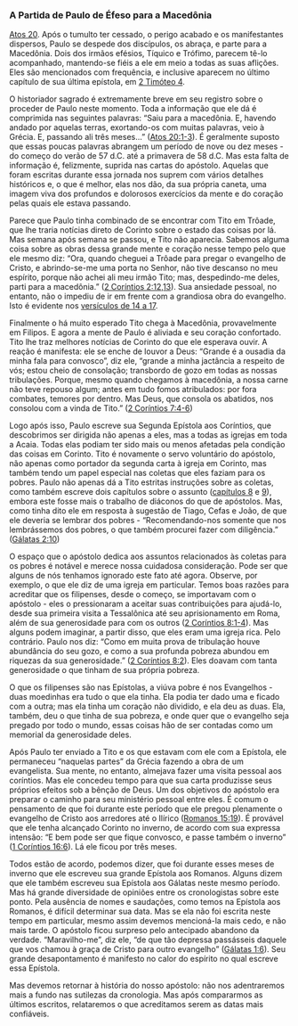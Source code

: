 ### A Partida de Paulo de Éfeso para a Macedônia 

[Atos 20](http://bibliaonline.com.br/acf/atos/20). Após o tumulto ter cessado, o perigo acabado e os manifestantes dispersos, Paulo se despede dos discípulos, os abraça, e parte para a Macedônia. Dois dos irmãos efésios, Tíquico e Trófimo, parecem tê-lo acompanhado, mantendo-se fiéis a ele em meio a todas as suas aflições. Eles são mencionados com frequência, e inclusive aparecem no último capítulo de sua última epístola, em [2 Timóteo 4](http://bibliaonline.com.br/acf/2tm/4).

O historiador sagrado é extremamente breve em seu registro sobre o proceder de Paulo neste momento. Toda a informação que ele dá é comprimida nas seguintes palavras: “Saiu para a macedônia. E, havendo andado por aquelas terras, exortando-os com muitas palavras, veio à Grécia. E, passando ali três meses...” ([Atos 20:1-3](http://bibliaonline.com.br/acf/atos/20/1-3)). É geralmente suposto que essas poucas palavras abrangem um período de nove ou dez meses - do começo do verão de 57 d.C. até a primavera de 58 d.C. Mas esta falta de informação é, felizmente, suprida nas cartas do apóstolo. Aquelas que foram escritas durante essa jornada nos suprem com vários detalhes históricos e, o que é melhor, elas nos dão, da sua própria caneta, uma imagem viva dos profundos e dolorosos exercícios da mente e do coração pelas quais ele estava passando.

Parece que Paulo tinha combinado de se encontrar com Tito em Trôade, que lhe traria notícias direto de Corinto sobre o estado das coisas por lá. Mas semana após semana se passou, e Tito não aparecia. Sabemos alguma coisa sobre as obras dessa grande mente e coração nesse tempo pelo que ele mesmo diz: “Ora, quando cheguei a Trôade para pregar o evangelho de Cristo, e abrindo-se-me uma porta no Senhor, não tive descanso no meu espírito, porque não achei ali meu irmão Tito; mas, despedindo-me deles, parti para a macedônia.” ([2 Coríntios 2:12,13](http://bibliaonline.com.br/acf/2co/2/12,13)). Sua ansiedade pessoal, no entanto, não o impediu de ir em frente com a grandiosa obra do evangelho. Isto é evidente nos [versículos de 14 a 17](http://bibliaonline.com.br/acf/atos/20/14-17).

Finalmente o há muito esperado Tito chega à Macedônia, provavelmente em Filipos. E agora a mente de Paulo é aliviada e seu coração confortado. Tito lhe traz melhores notícias de Corinto do que ele esperava ouvir. A reação é manifesta: ele se enche de louvor a Deus: “Grande é a ousadia da minha fala para convosco”, diz ele, “grande a minha jactância a respeito de vós; estou cheio de consolação; transbordo de gozo em todas as nossas tribulações. Porque, mesmo quando chegamos à macedônia, a nossa carne não teve repouso algum; antes em tudo fomos atribulados: por fora combates, temores por dentro. Mas Deus, que consola os abatidos, nos consolou com a vinda de Tito.” ([2 Coríntios 7:4-6](http://bibliaonline.com.br/acf/2co/7/4-6))

Logo após isso, Paulo escreve sua Segunda Epístola aos Coríntios, que descobrimos ser dirigida não apenas a eles, mas a todas as igrejas em toda a Acaia. Todas elas podiam ter sido mais ou menos afetadas pela condição das coisas em Corinto. Tito é novamente o servo voluntário do apóstolo, não apenas como portador da segunda carta à igreja em Corinto, mas também tendo um papel especial nas coletas que eles faziam para os pobres. Paulo não apenas dá a Tito estritas instruções sobre as coletas, como também escreve dois capítulos sobre o assunto ([capítulos 8](http://bibliaonline.com.br/acf/2co/8) e [9](http://bibliaonline.com.br/acf/2co/9)), embora este fosse mais o trabalho de diáconos do que de apóstolos. Mas, como tinha dito ele em resposta à sugestão de Tiago, Cefas e João, de que ele deveria se lembrar dos pobres - “Recomendando-nos somente que nos lembrássemos dos pobres, o que também procurei fazer com diligência.” ([Gálatas 2:10](http://bibliaonline.com.br/acf/gl/2/10))

O espaço que o apóstolo dedica aos assuntos relacionados às coletas para os pobres é notável e merece nossa cuidadosa consideração. Pode ser que alguns de nós tenhamos ignorado este fato até agora. Observe, por exemplo, o que ele diz de uma igreja em particular. Temos boas razões para acreditar que os filipenses, desde o começo, se importavam com o apóstolo - eles o pressionaram a aceitar suas contribuições para ajudá-lo, desde sua primeira visita a Tessalônica até seu aprisionamento em Roma, além de sua generosidade para com os outros ([2 Coríntios 8:1-](http://bibliaonline.com.br/acf/2co/8/1-4)[4](http://bibliaonline.com.br/acf/2co/8/1-4)). Mas alguns podem imaginar, a partir disso, que eles eram uma igreja rica. Pelo contrário. Paulo nos diz: “Como em muita prova de tribulação houve abundância do seu gozo, e como a sua profunda pobreza abundou em riquezas da sua generosidade.” ([2 Coríntios 8:2](http://bibliaonline.com.br/acf/2co/8/2)). Eles doavam com tanta generosidade o que tinham de sua própria pobreza.

O que os filipenses são nas Epístolas, a viúva pobre é nos Evangelhos - duas moedinhas era tudo o que ela tinha. Ela podia ter dado uma e ficado com a outra; mas ela tinha um coração não dividido, e ela deu as duas. Ela, também, deu o que tinha de sua pobreza, e onde quer que o evangelho seja pregado por todo o mundo, essas coisas hão de ser contadas como um memorial da generosidade deles.

Após Paulo ter enviado a Tito e os que estavam com ele com a Epístola, ele permaneceu “naquelas partes” da Grécia fazendo a obra de um evangelista. Sua mente, no entanto, almejava fazer uma visita pessoal aos coríntios. Mas ele concedeu tempo para que sua carta produzisse seus próprios efeitos sob a bênção de Deus. Um dos objetivos do apóstolo era preparar o caminho para seu ministério pessoal entre eles. É comum o pensamento de que foi durante este período que ele pregou plenamente o evangelho de Cristo aos arredores até o Ilírico ([Romanos 15:19](http://bibliaonline.com.br/acf/rm/15/19)). É provável que ele tenha alcançado Corinto no inverno, de acordo com sua expressa intensão: “E bem pode ser que fique convosco, e passe também o inverno” ([1 Coríntios 16:6](http://bibliaonline.com.br/acf/1co/16/6)). Lá ele ficou por três meses.

Todos estão de acordo, podemos dizer, que foi durante esses meses de inverno que ele escreveu sua grande Epístola aos Romanos. Alguns dizem que ele também escreveu sua Epístola aos Gálatas neste mesmo período. Mas há grande diversidade de opiniões entre os cronologistas sobre este ponto. Pela ausência de nomes e saudações, como temos na Epístola aos Romanos, é difícil determinar sua data. Mas se ela não foi escrita neste tempo em particular, mesmo assim devemos mencioná-la mais cedo, e não mais tarde. O apóstolo ficou surpreso pelo antecipado abandono da verdade. “Maravilho-me”, diz ele, “de que tão depressa passásseis daquele que vos chamou à graça de Cristo para outro evangelho” ([Gálatas 1:6](http://bibliaonline.com.br/acf/gl/1/6)). Seu grande desapontamento é manifesto no calor do espírito no qual escreve essa Epístola.

Mas devemos retornar à história do nosso apóstolo: não nos adentraremos mais a fundo nas sutilezas da cronologia. Mas após compararmos as últimos escritos, relataremos o que acreditamos serem as datas mais confiáveis.